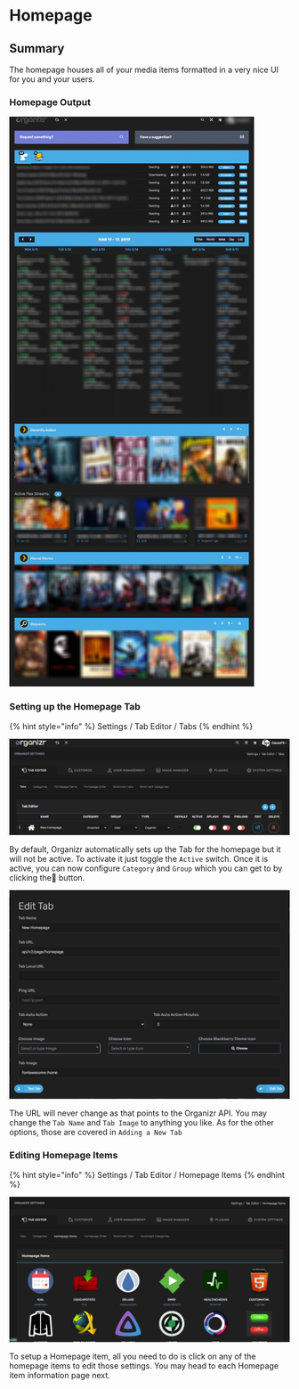 # Homepage

## Summary

The homepage houses all of your media items formatted in a very nice UI for you and your users.

### Homepage Output

![](<../../.gitbook/assets/image (25).png>)

### Setting up the Homepage Tab

{% hint style="info" %}
Settings / Tab Editor / Tabs
{% endhint %}

![](<../../.gitbook/assets/image (22).png>)

By default, Organizr automatically sets up the Tab for the homepage but it will not be active.  To activate it just toggle the `Active` switch.  Once it is active, you can now configure `Category` and `Group` which you can get to by clicking the:pencil: button.

![](<../../.gitbook/assets/image (23).png>)

The URL will never change as that points to the Organizr API.  You may change the `Tab Name` and `Tab Image` to anything you like.  As for the other options, those are covered in `Adding a New Tab`

### Editing Homepage Items

{% hint style="info" %}
Settings / Tab Editor / Homepage Items
{% endhint %}

![](<../../.gitbook/assets/image (24).png>)

To setup a Homepage item, all you need to do is click on any of the homepage items to edit those settings.  You may head to each Homepage item information page next.
